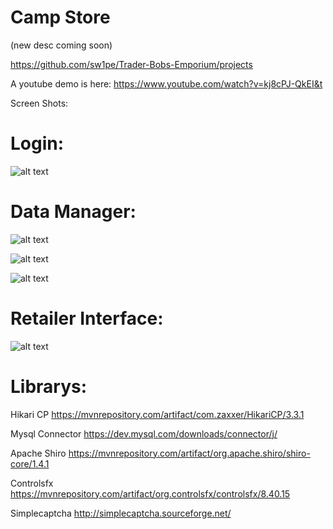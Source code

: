 # Camp Store

(new desc coming soon)

https://github.com/sw1pe/Trader-Bobs-Emporium/projects

A youtube demo is here: https://www.youtube.com/watch?v=kj8cPJ-QkEI&t

Screen Shots:

# Login:

![alt text](https://github.com/sw1pe/Trader-Bobs-Emporium/blob/master/Screen%20Shots/login.PNG)

# Data Manager:

![alt text](https://github.com/sw1pe/Trader-Bobs-Emporium/blob/master/Screen%20Shots/dashboard.PNG)

![alt text](https://github.com/sw1pe/Trader-Bobs-Emporium/blob/master/Screen%20Shots/items.PNG)

![alt text](https://github.com/sw1pe/Trader-Bobs-Emporium/blob/master/Screen%20Shots/log.jpg)

# Retailer Interface:

![alt text](https://github.com/sw1pe/Trader-Bobs-Emporium/blob/master/Screen%20Shots/retailer.PNG)

# Librarys:

Hikari CP https://mvnrepository.com/artifact/com.zaxxer/HikariCP/3.3.1

Mysql Connector https://dev.mysql.com/downloads/connector/j/

Apache Shiro https://mvnrepository.com/artifact/org.apache.shiro/shiro-core/1.4.1

Controlsfx https://mvnrepository.com/artifact/org.controlsfx/controlsfx/8.40.15

Simplecaptcha http://simplecaptcha.sourceforge.net/



